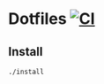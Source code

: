 # Dotfiles [![CI](https://github.com/oleander/dotfiles/actions/workflows/ci.yml/badge.svg)](https://github.com/oleander/dotfiles/actions/workflows/ci.yml)

## Install

`./install`
